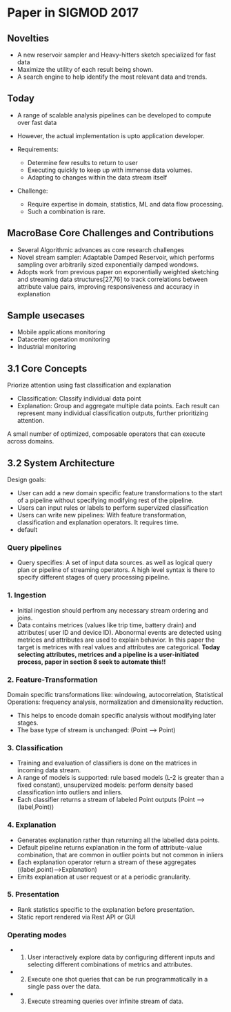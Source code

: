 # Paper in SIGMOD 2017

## Novelties
- A new reservoir sampler and Heavy-hitters sketch specialized for fast data
- Maximize the utility of each result being shown.
- A search engine to help identify the most relevant data and trends.

## Today
- A range of scalable analysis pipelines can be developed to compute over fast data
- However, the actual implementation is upto application developer.
- Requirements: 
  - Determine few results to return to user
  - Executing quickly to keep up with immense data volumes.
  - Adapting to changes within the data stream itself
  
 - Challenge:
   - Require expertise in domain, statistics, ML and data flow processing.
   - Such a combination is rare.
   
 ## MacroBase Core Challenges and Contributions
 - Several Algorithmic advances as core research challenges
 - Novel stream sampler: Adaptable Damped Reservoir, which performs sampling over arbitrarily sized exponentially damped wondows.
 - Adopts work from previous paper on exponentially weighted sketching and streaming data structures\[27,76\] to track correlations between attribute value pairs, improving responsiveness and accuracy in explanation
 
 
## Sample usecases
- Mobile applications monitoring
- Datacenter operation monitoring
- Industrial monitoring

## 3.1 Core Concepts
Priorize attention using fast classification and explanation
- Classification: Classify individual data point
- Explanation: Group and aggregate multiple data points. Each result can represent many individual classification outputs, further prioritizing attention. 

A small number of optimized, composable operators that can execute across domains.

## 3.2 System Architecture
Design goals: 
- User can add a new domain specific feature transformations to the start of a pipeline without specifying modifying rest of the pipeline.
- Users can input rules or labels to perform supervized classification
- Users can write new pipelines: With feature transformation, classification and explanation operators. It requires time.
- default 

### Query pipelines
- Query specifies: A set of input data sources. as well as logical query plan or pipeline of streaming operators. A high level syntax is there to specify different stages of query processing pipeline.

### 1. Ingestion
- Initial ingestion should perfrom any necessary stream ordering and joins.
- Data contains metrices (values like trip time, battery drain) and attributes( user ID and device ID). Abonormal events are detected using metrices and attributes are used to explain behavior. In this paper the target is metrices with real values and attributes are categorical. **Today selecting attributes, metrices and a pipeline is a user-initiated process, paper in section 8 seek to automate this!!**

### 2. Feature-Transformation
Domain specific transformations like: windowing, autocorrelation, Statistical Operations: frequency analysis, normalization and dimensionality reduction. 
- This helps to encode domain specific analysis without modifying later stages.
- The base type of stream is unchanged: (Point --> Point)

### 3. Classification
- Training and evaluation of classifiers is done on the matrices in incoming data stream.
- A range of models is supported: rule based models (L-2 is greater than a fixed constant), unsupervized models: perform density based classification into outliers and inliers.
- Each classifier returns a stream of labeled Point outputs (Point --> (label,Point))

### 4. Explanation
- Generates explanation rather than returning all the labelled data points.
- Default pipeline returns explanation in the form of attribute-value combination, that are common in outlier points but not common in inliers
- Each explanation operator return a stream of these aggregates ((label,point)-->Explanation)
- Emits explanation at user request or at a periodic granularity. 

### 5. Presentation
- Rank statistics specific to the explanation before presentation.
- Static report rendered via Rest API or GUI

### Operating modes
- 1. User interactively explore data by configuring different inputs and selecting different combinations of metrics and attributes.
- 2. Execute one shot queries that can be run programmatically in a single pass over the data.
- 3. Execute streaming queries over infinite stream of data. 
